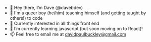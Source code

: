 - 👋 Hey there, I’m Dave (@davebdev)
- 🌈 I'm a queer boy (he/him) teaching himself (and getting taught by others!) to code
- 👀 Currently interested in all things front end
- 🌱 I’m currently learning javascript (but soon moving on to React)!
- 📫 Feel free to email me at davidpaulbuckley@gmail.com

<!---
davebdev/davebdev is a ✨ special ✨ repository because its `README.md` (this file) appears on your GitHub profile.
You can click the Preview link to take a look at your changes.
--->
